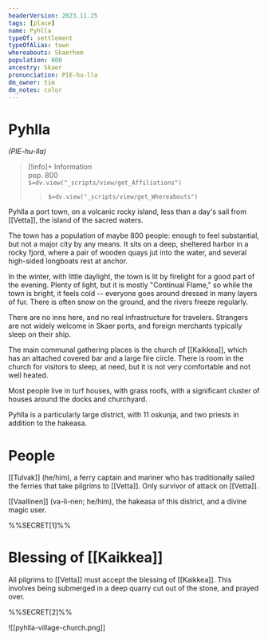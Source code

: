 ```yaml
---
headerVersion: 2023.11.25
tags: [place]
name: Pyhlla
typeOf: settlement
typeOfAlias: town
whereabouts: Skaerhem
population: 800
ancestry: Skaer
pronunciation: PIE-hu-lla
dm_owner: tim
dm_notes: color
---
```

# Pyhlla
*(PIE-hu-lla)*
>[!info]+ Information  
> pop. 800  
> `$=dv.view("_scripts/view/get_Affiliations")`  
>> `$=dv.view("_scripts/view/get_Whereabouts")`

Pyhlla a port town, on a volcanic rocky island, less than a day's sail from [[Vetta]], the island of the sacred waters. 

The town has a population of maybe 800 people: enough to feel substantial, but not a major city by any means. It sits on a deep, sheltered harbor in a rocky fjord, where a pair of wooden quays jut into the water, and several high-sided longboats rest at anchor. 

In the winter, with little daylight, the town is lit by firelight for a good part of the evening. Plenty of light, but it is mostly "Continual Flame," so while the town is bright, it feels cold -- everyone goes around dressed in many layers of fur. There is often snow on the ground, and the rivers freeze regularly. 

There are no inns here, and no real infrastructure for travelers. Strangers are not widely welcome in Skaer ports, and foreign merchants typically sleep on their ship.

The main communal gathering places is the church of [[Kaikkea]], which has an attached covered bar and a large fire circle. There is room in the church for visitors to sleep, at need, but it is not very comfortable and not well heated. 

Most people live in turf houses, with grass roofs, with a significant cluster of houses around the docks and churchyard.

Pyhlla is a particularly large district, with 11 oskunja, and two priests in addition to the hakeasa. 
# People

[[Tulvak]] (he/him), a ferry captain and mariner who has traditionally sailed the ferries that take pilgrims to [[Vetta]]. Only survivor of attack on [[Vetta]].

[[Vaallinen]] (va-li-nen; he/him), the hakeasa of this district, and a divine magic user.

%%SECRET[1]%%

# Blessing of [[Kaikkea]]

All pilgrims to [[Vetta]] must accept the blessing of [[Kaikkea]]. This involves being submerged in a deep quarry cut out of the stone, and prayed over. 

%%SECRET[2]%%

![[pyhlla-village-church.png]]